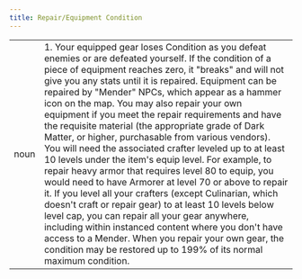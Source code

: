 ```yaml
---
title: Repair/Equipment Condition
---
```

| | |
| --- | --- |
| noun | 1.  	Your equipped gear loses Condition as you defeat enemies or are defeated yourself. If the condition of a piece of equipment reaches zero, it "breaks" and will not give you any stats until it is repaired. Equipment can be repaired by "Mender" NPCs, which appear as a hammer icon on the map. You may also repair your own equipment if you meet the repair requirements and have the requisite material (the appropriate grade of Dark Matter, or higher, purchasable from various vendors). You will need the associated crafter leveled up to at least 10 levels under the item's equip level. For example, to repair heavy armor that requires level 80 to equip, you would need to have Armorer at level 70 or above to repair it. If you level all your crafters (except Culinarian, which doesn't craft or repair gear) to at least 10 levels below level cap, you can repair all your gear anywhere, including within instanced content where you don't have access to a Mender. When you repair your own gear, the condition may be restored up to 199% of its normal maximum condition.	|
